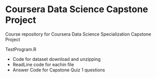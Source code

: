 # Coursera Data Science Capstone Project
Course repository for Coursera Data Science Specialization Capstone Project

TestProgram.R
* Code for dataset download and unzipping
* ReadLine code for eachin file
* Answer Code for Capstone Quiz 1 questions
